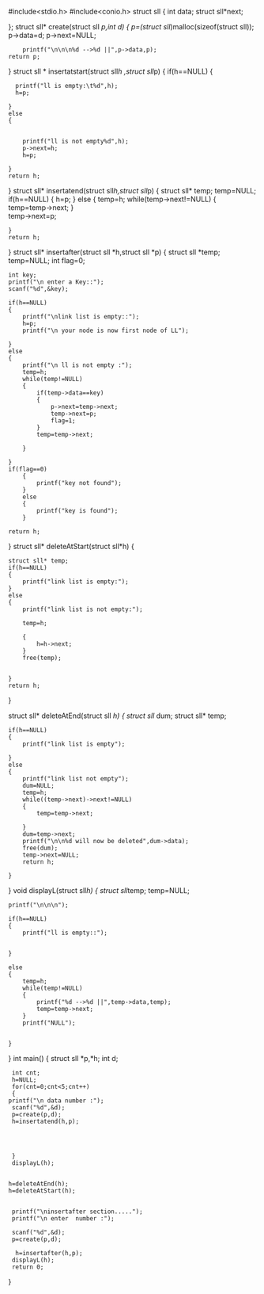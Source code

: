 #include<stdio.h>
#include<conio.h>
struct sll
{
	int data;
	struct sll*next;
	
};
struct sll* create(struct sll *p,int d)
{
	p=(struct sll*)malloc(sizeof(struct sll));
	 p->data=d;
	 p->next=NULL;
	 
		printf("\n\n\n%d -->%d ||",p->data,p);
	return p;
}
struct sll * insertatstart(struct sll*h ,struct sll*p)
{
	if(h==NULL)
	{
	  
	  printf("ll is empty:\t%d",h);
	  h=p;
	  
	}
	else
	{
		
		
		printf("ll is not empty%d",h);
		p->next=h;
		h=p;
		
	}
	return h;
}
struct sll* insertatend(struct sll*h,struct sll*p)
{
	struct sll* temp;
	temp=NULL;
	if(h==NULL)
	{
		h=p;
	}
	else
	{
		temp=h;
		while(temp->next!=NULL)
		{
			temp=temp->next;
		}	
		temp->next=p;
		
	}
	return h;
}
struct sll* insertafter(struct sll *h,struct sll *p)
{
	struct sll *temp;
	temp=NULL;
	int flag=0;
	
	int key;
	printf("\n enter a Key::");
	scanf("%d",&key);
	
	if(h==NULL)
	{
		printf("\nlink list is empty::");
		h=p;
		printf("\n your node is now first node of LL");
		
	}
	else
	{
		printf("\n ll is not empty :");
		temp=h;
		while(temp!=NULL)
		{
			if(temp->data==key)
			{
				p->next=temp->next;
				temp->next=p;
				flag=1;
			}
			temp=temp->next;
			
		}
		
	}
	if(flag==0)
		{
			printf("key not found");
		}
		else
		{
			printf("key is found");
		}
	
	return h;
}
struct sll* deleteAtStart(struct sll*h)
{
	
	struct sll* temp;
	if(h==NULL)
	{
		printf("link list is empty:");
	}
	else
	{
		printf("link list is not empty:");
		
		temp=h;
		
		{
			h=h->next;
		}
		free(temp);
		
		
	}
	return h;
}		
		

struct sll* deleteAtEnd(struct sll *h)
{
	struct sll* dum;
	struct sll* temp;
	
	
	if(h==NULL)
	{
		printf("link list is empty");
		
	}
	else
	{
		printf("link list not empty");
		dum=NULL;
	    temp=h;
	    while((temp->next)->next!=NULL)
	    {
	    	temp=temp->next;
	    	
		}
		dum=temp->next;
		printf("\n\n%d will now be deleted",dum->data);
		free(dum);
		temp->next=NULL;
		return h;
		
	}
}
void displayL(struct sll*h)
{
	struct sll*temp;
	temp=NULL;
	
	
	printf("\n\n\n");
	
	if(h==NULL)
	{
		printf("ll is empty::");
		
		
	}
	
	else
	{
		temp=h;
		while(temp!=NULL)
		{
			printf("%d -->%d ||",temp->data,temp);
			temp=temp->next;
		}
		printf("NULL");
		
		
	}
	
}
int main()
{
	struct sll *p,*h;
	 int d;
	 
	 int cnt;
	 h=NULL;
	 for(cnt=0;cnt<5;cnt++)
	 {
	printf("\n data number :");
	 scanf("%d",&d);
	 p=create(p,d);
	 h=insertatend(h,p);
	 
	 
	
	 
	 }
	 displayL(h);
	 
	 
	h=deleteAtEnd(h);
	h=deleteAtStart(h);
	
	 
	 printf("\ninsertafter section.....");
	 printf("\n enter  number :");
	
	 scanf("%d",&d);
	 p=create(p,d);
	
	  h=insertafter(h,p);
	 displayL(h);
	 return 0;
}

